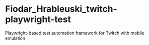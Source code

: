 # Fiodar_Hrableuski_twitch-playwright-test
Playwright-based test automation framework for Twitch with mobile emulation
